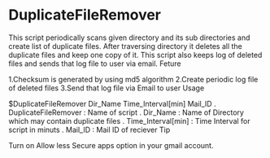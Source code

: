 # DuplicateFileRemover
This script periodically scans given directory and its sub directories and create list of duplicate files. After traversing directory it deletes all the duplicate files and keep one copy of it. This script also keeps log of deleted files and sends that log file to user via email.
Feture

1.Checksum is generated by using md5 algorithm
2.Create periodic log file of deleted files
3.Send that log file via Email to user
Usage

$DuplicateFileRemover Dir_Name Time_Interval[min] Mail_ID
. DuplicateFileRemover : Name of script
. Dir_Name : Name of Directory which may contain duplicate files
. Time_Interval[min] : Time Interval for script in minuts
. Mail_ID : Mail ID of reciever
Tip

Turn on Allow less Secure apps option in your gmail account.

